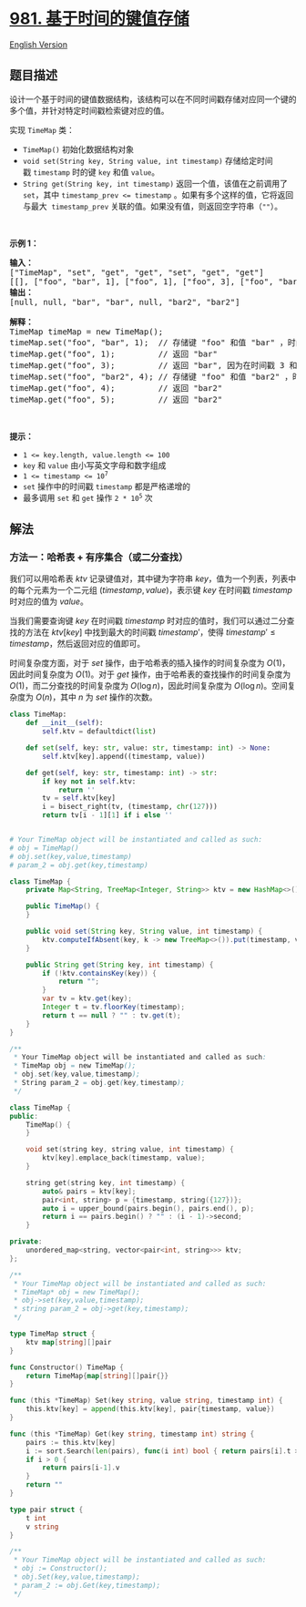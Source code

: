 # [981. 基于时间的键值存储](https://leetcode.cn/problems/time-based-key-value-store)

[English Version](/solution/0900-0999/0981.Time%20Based%20Key-Value%20Store/README_EN.md)

<!-- tags:设计,哈希表,字符串,二分查找 -->

<!-- difficulty:中等 -->

## 题目描述

<!-- 这里写题目描述 -->

<p>设计一个基于时间的键值数据结构，该结构可以在不同时间戳存储对应同一个键的多个值，并针对特定时间戳检索键对应的值。</p>

<p>实现 <code>TimeMap</code> 类：</p>

<ul>
	<li><code>TimeMap()</code> 初始化数据结构对象</li>
	<li><code>void set(String key, String value, int timestamp)</code> 存储给定时间戳&nbsp;<code>timestamp</code>&nbsp;时的键&nbsp;<code>key</code>&nbsp;和值&nbsp;<code>value</code>。</li>
	<li><code>String get(String key, int timestamp)</code>&nbsp;返回一个值，该值在之前调用了 <code>set</code>，其中&nbsp;<code>timestamp_prev &lt;= timestamp</code>&nbsp;。如果有多个这样的值，它将返回与最大 &nbsp;<code>timestamp_prev</code>&nbsp;关联的值。如果没有值，则返回空字符串（<code>""</code>）。</li>
</ul>
&nbsp;

<p><strong>示例 1：</strong></p>

<pre>
<strong>输入：</strong>
["TimeMap", "set", "get", "get", "set", "get", "get"]
[[], ["foo", "bar", 1], ["foo", 1], ["foo", 3], ["foo", "bar2", 4], ["foo", 4], ["foo", 5]]
<strong>输出：</strong>
[null, null, "bar", "bar", null, "bar2", "bar2"]

<strong>解释：</strong>
TimeMap timeMap = new TimeMap();
timeMap.set("foo", "bar", 1);  // 存储键 "foo" 和值 "bar" ，时间戳 timestamp = 1 &nbsp; 
timeMap.get("foo", 1);         // 返回 "bar"
timeMap.get("foo", 3);         // 返回 "bar", 因为在时间戳 3 和时间戳 2 处没有对应 "foo" 的值，所以唯一的值位于时间戳 1 处（即 "bar"） 。
timeMap.set("foo", "bar2", 4); // 存储键 "foo" 和值 "bar2" ，时间戳 timestamp = 4&nbsp; 
timeMap.get("foo", 4);         // 返回 "bar2"
timeMap.get("foo", 5);         // 返回 "bar2"
</pre>

<p>&nbsp;</p>

<p><strong>提示：</strong></p>

<ul>
	<li><code>1 &lt;= key.length, value.length &lt;= 100</code></li>
	<li><code>key</code> 和 <code>value</code> 由小写英文字母和数字组成</li>
	<li><code>1 &lt;= timestamp &lt;= 10<sup>7</sup></code></li>
	<li><code>set</code> 操作中的时间戳 <code>timestamp</code> 都是严格递增的</li>
	<li>最多调用&nbsp;<code>set</code> 和 <code>get</code> 操作 <code>2 * 10<sup>5</sup></code> 次</li>
</ul>

## 解法

### 方法一：哈希表 + 有序集合（或二分查找）

我们可以用哈希表 $ktv$ 记录键值对，其中键为字符串 $key$，值为一个列表，列表中的每个元素为一个二元组 $(timestamp, value)$，表示键 $key$ 在时间戳 $timestamp$ 时对应的值为 $value$。

当我们需要查询键 $key$ 在时间戳 $timestamp$ 时对应的值时，我们可以通过二分查找的方法在 $ktv[key]$ 中找到最大的时间戳 $timestamp'$，使得 $timestamp' \leq timestamp$，然后返回对应的值即可。

时间复杂度方面，对于 $set$ 操作，由于哈希表的插入操作的时间复杂度为 $O(1)$，因此时间复杂度为 $O(1)$。对于 $get$ 操作，由于哈希表的查找操作的时间复杂度为 $O(1)$，而二分查找的时间复杂度为 $O(\log n)$，因此时间复杂度为 $O(\log n)$。空间复杂度为 $O(n)$，其中 $n$ 为 $set$ 操作的次数。

<!-- tabs:start -->

```python
class TimeMap:
    def __init__(self):
        self.ktv = defaultdict(list)

    def set(self, key: str, value: str, timestamp: int) -> None:
        self.ktv[key].append((timestamp, value))

    def get(self, key: str, timestamp: int) -> str:
        if key not in self.ktv:
            return ''
        tv = self.ktv[key]
        i = bisect_right(tv, (timestamp, chr(127)))
        return tv[i - 1][1] if i else ''


# Your TimeMap object will be instantiated and called as such:
# obj = TimeMap()
# obj.set(key,value,timestamp)
# param_2 = obj.get(key,timestamp)
```

```java
class TimeMap {
    private Map<String, TreeMap<Integer, String>> ktv = new HashMap<>();

    public TimeMap() {
    }

    public void set(String key, String value, int timestamp) {
        ktv.computeIfAbsent(key, k -> new TreeMap<>()).put(timestamp, value);
    }

    public String get(String key, int timestamp) {
        if (!ktv.containsKey(key)) {
            return "";
        }
        var tv = ktv.get(key);
        Integer t = tv.floorKey(timestamp);
        return t == null ? "" : tv.get(t);
    }
}

/**
 * Your TimeMap object will be instantiated and called as such:
 * TimeMap obj = new TimeMap();
 * obj.set(key,value,timestamp);
 * String param_2 = obj.get(key,timestamp);
 */
```

```cpp
class TimeMap {
public:
    TimeMap() {
    }

    void set(string key, string value, int timestamp) {
        ktv[key].emplace_back(timestamp, value);
    }

    string get(string key, int timestamp) {
        auto& pairs = ktv[key];
        pair<int, string> p = {timestamp, string({127})};
        auto i = upper_bound(pairs.begin(), pairs.end(), p);
        return i == pairs.begin() ? "" : (i - 1)->second;
    }

private:
    unordered_map<string, vector<pair<int, string>>> ktv;
};

/**
 * Your TimeMap object will be instantiated and called as such:
 * TimeMap* obj = new TimeMap();
 * obj->set(key,value,timestamp);
 * string param_2 = obj->get(key,timestamp);
 */
```

```go
type TimeMap struct {
	ktv map[string][]pair
}

func Constructor() TimeMap {
	return TimeMap{map[string][]pair{}}
}

func (this *TimeMap) Set(key string, value string, timestamp int) {
	this.ktv[key] = append(this.ktv[key], pair{timestamp, value})
}

func (this *TimeMap) Get(key string, timestamp int) string {
	pairs := this.ktv[key]
	i := sort.Search(len(pairs), func(i int) bool { return pairs[i].t > timestamp })
	if i > 0 {
		return pairs[i-1].v
	}
	return ""
}

type pair struct {
	t int
	v string
}

/**
 * Your TimeMap object will be instantiated and called as such:
 * obj := Constructor();
 * obj.Set(key,value,timestamp);
 * param_2 := obj.Get(key,timestamp);
 */
```

<!-- tabs:end -->

<!-- end -->
